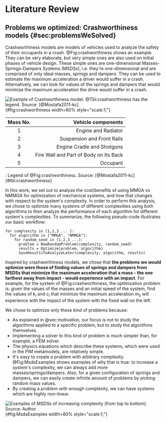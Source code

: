 # Literature Review

## Problems we optimized: Crashworthiness models {#sec:problemsWeSolved}

Crashworthiness models are models of vehicles used to analyze the safety of
their occupants in a crash. @Fig:crashworthiness shows an example. They can be
very elaborate, but very simple ones are also used on initial phases of vehicle
design. These simple ones are one-dimensional Masses-Springs-Dampers Systems
(MSDSs), i.e. they're one-dimensional and are comprised of only ideal masses,
springs and dampers. They can be used to estimate the maximum acceleration a
driver would suffer in a crash. Alternatively, we can look for values of the
springs and dampers that would minimize the maximum acceleration the drive would
suffer in a crash.

![Example of Crashworthiness model. @Tbl:crashworthiness has the legend. Source: [@Mostafa2011-kc]](figs/crashworthiness.png){#fig:crashworthiness width=80% style="scale:1;"}


|  Mass No. |                    Vehicle components |
|:---------:|--------------------------------------:|
|          1|                    Engine and Radiator|
|          2|             Suspension and Front Rails|
|          3|             Engine Cradle and Shotguns|
|          4| Fire Wall and Part of Body on Its Back|
|          5|                               Occupant|
: Legend of @Fig:crashworthiness. Source: [@Mostafa2011-kc] {#tbl:crashworthiness}

In this work, we set out to analyze the cost/benefits of using MMGA vs NMMGA for
optimization of mechanical systems, and how that changes with respect to the
system's complexity. In order to perform this analysis, we chose to optimize
many systems of different complexities using both algorithms to then analyze the
performance of each algorithm for different system's complexities.
To summarize, the following pseudo-code illustrates our basic workflow:
```{.python caption="Illustration of how we generated the data to compare MMGA and NMMGA"}
for complexity in [1,2,3 ... ]:
  for algorithm in ["MMGA", "NMMGA"]:
    for random_seed in [1,2,3 ...]:
      problem = NewRandomProblem(complexity, random_seed)
      results = Optimize(problem, algorithm)
      SaveResultsToAnalyzeLater(complexity, algorithm, results)
```

Inspired by crashworthiness models, we chose that **the problems we would
optimize were those of finding values of springs and dampers from MSDSs that
minimize the maximum acceleration that a mass - the one farthest away from
impact - would experience with an impact**. For example, for the system of
@Fig:crashworthiness, the optimization problem is: given the values of the
masses and an initial speed of the system, find the values of $k_i$ and $c_i$
that minimize the maximum acceleration $m_5$ will experience with the impact of
the system with the fixed wall on the left.

We chose to optimize only these kind of problems because:

- As explained in @sec:motivation, our focus is not to study the algorithms applied to a specific problem, but to study the algorithms themselves.
- Implementing a solver to this kind of problem is much simpler than, for example, a FEM solver.
- The physics equations which describe these systems, which were used in the PIM metamodels, are relatively simple.
- It's easy to create a problem with arbitrary complexity. @Fig:MsdsExamples shows examples of why that is true: to increase a system's complexity, we can always add more masses/springs/dampers. Also, for a given configuration of springs and dampers, we can easily create infinite amount of problems by picking random mass values.
- By creating a problem with enough complexity, we can have systems which are highly non-linear.

![Examples of MSDSs of increasing complexity (from top to bottom). Source: Author](figs/MsdsExamples.png){#fig:MsdsExamples width=80% style="scale:1;"}
